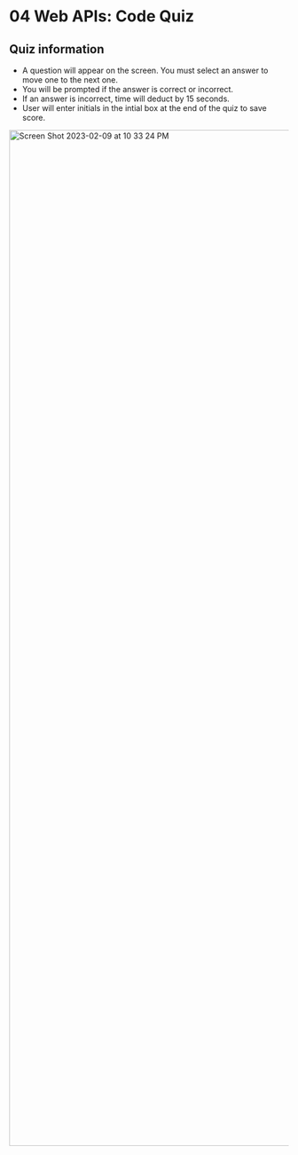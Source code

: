# 04 Web APIs: Code Quiz

## Quiz information

- A question will appear on the screen. You must select an answer to move one to the next one.
- You will be prompted if the answer is correct or incorrect.
- If an answer is incorrect, time will deduct by 15 seconds. 
- User will enter initials in the intial box at the end of the quiz to save score. 

<img width="1831" alt="Screen Shot 2023-02-09 at 10 33 24 PM" src="https://user-images.githubusercontent.com/118576289/217994004-44a6c517-4ddb-47bc-8456-2f4d8013ba4f.png">
